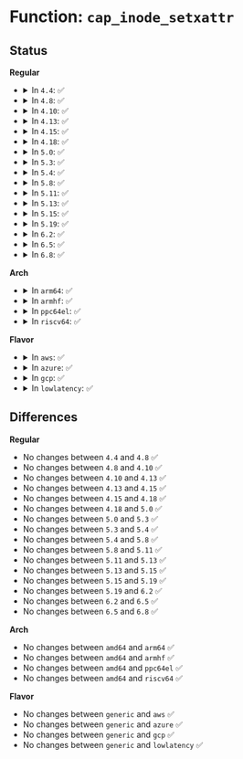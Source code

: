 # Function: <code>cap_inode_setxattr</code>

## Status
<b>Regular</b>
<ul>
<li>
<details>
<summary>In <code>4.4</code>: ✅</summary>

```c
int cap_inode_setxattr(struct dentry *dentry, const char *name, const void *value, size_t size, int flags);
```

**Collision:** Unique Global

**Inline:** No

**Transformation:** False

**Instances:**

```
In security/commoncap.c (ffffffff8133b240)
Location: security/commoncap.c:658
Inline: False
Direct callers:
  - security/security.c:security_inode_setxattr
  - security/smack/smack_lsm.c:smack_inode_setxattr
```
**Symbols:**

```
ffffffff8133b240-ffffffff8133b2a2: cap_inode_setxattr (STB_GLOBAL)
```
</details>
</li>
<li>
<details>
<summary>In <code>4.8</code>: ✅</summary>

```c
int cap_inode_setxattr(struct dentry *dentry, const char *name, const void *value, size_t size, int flags);
```

**Collision:** Unique Global

**Inline:** No

**Transformation:** False

**Instances:**

```
In security/commoncap.c (ffffffff813707c0)
Location: security/commoncap.c:664
Inline: False
Direct callers:
  - security/security.c:security_inode_setxattr
  - security/smack/smack_lsm.c:smack_inode_setxattr
```
**Symbols:**

```
ffffffff813707c0-ffffffff81370822: cap_inode_setxattr (STB_GLOBAL)
```
</details>
</li>
<li>
<details>
<summary>In <code>4.10</code>: ✅</summary>

```c
int cap_inode_setxattr(struct dentry *dentry, const char *name, const void *value, size_t size, int flags);
```

**Collision:** Unique Global

**Inline:** No

**Transformation:** False

**Instances:**

```
In security/commoncap.c (ffffffff81386fd0)
Location: security/commoncap.c:659
Inline: False
Direct callers:
  - security/security.c:security_inode_setxattr
  - security/smack/smack_lsm.c:smack_inode_setxattr
```
**Symbols:**

```
ffffffff81386fd0-ffffffff81387032: cap_inode_setxattr (STB_GLOBAL)
```
</details>
</li>
<li>
<details>
<summary>In <code>4.13</code>: ✅</summary>

```c
int cap_inode_setxattr(struct dentry *dentry, const char *name, const void *value, size_t size, int flags);
```

**Collision:** Unique Global

**Inline:** No

**Transformation:** False

**Instances:**

```
In security/commoncap.c (ffffffff8139bc80)
Location: security/commoncap.c:880
Inline: False
Direct callers:
  - security/security.c:security_inode_setxattr
  - security/smack/smack_lsm.c:smack_inode_setxattr
```
**Symbols:**

```
ffffffff8139bc80-ffffffff8139bcec: cap_inode_setxattr (STB_GLOBAL)
```
</details>
</li>
<li>
<details>
<summary>In <code>4.15</code>: ✅</summary>

```c
int cap_inode_setxattr(struct dentry *dentry, const char *name, const void *value, size_t size, int flags);
```

**Collision:** Unique Global

**Inline:** No

**Transformation:** False

**Instances:**

```
In security/commoncap.c (ffffffff813c1360)
Location: security/commoncap.c:917
Inline: False
Direct callers:
  - security/security.c:security_inode_setxattr
  - security/selinux/hooks.c:selinux_inode_setxattr
  - security/smack/smack_lsm.c:smack_inode_setxattr
```
**Symbols:**

```
ffffffff813c1360-ffffffff813c13cc: cap_inode_setxattr (STB_GLOBAL)
```
</details>
</li>
<li>
<details>
<summary>In <code>4.18</code>: ✅</summary>

```c
int cap_inode_setxattr(struct dentry *dentry, const char *name, const void *value, size_t size, int flags);
```

**Collision:** Unique Global

**Inline:** No

**Transformation:** False

**Instances:**

```
In security/commoncap.c (ffffffff813f2280)
Location: security/commoncap.c:919
Inline: False
Direct callers:
  - security/security.c:security_inode_setxattr
  - security/selinux/hooks.c:selinux_inode_setxattr
  - security/smack/smack_lsm.c:smack_inode_setxattr
```
**Symbols:**

```
ffffffff813f2280-ffffffff813f22e6: cap_inode_setxattr (STB_GLOBAL)
```
</details>
</li>
<li>
<details>
<summary>In <code>5.0</code>: ✅</summary>

```c
int cap_inode_setxattr(struct dentry *dentry, const char *name, const void *value, size_t size, int flags);
```

**Collision:** Unique Global

**Inline:** No

**Transformation:** False

**Instances:**

```
In security/commoncap.c (ffffffff8140d540)
Location: security/commoncap.c:914
Inline: False
Direct callers:
  - security/security.c:security_inode_setxattr
  - security/selinux/hooks.c:selinux_inode_setxattr
  - security/smack/smack_lsm.c:smack_inode_setxattr
```
**Symbols:**

```
ffffffff8140d540-ffffffff8140d5a6: cap_inode_setxattr (STB_GLOBAL)
```
</details>
</li>
<li>
<details>
<summary>In <code>5.3</code>: ✅</summary>

```c
int cap_inode_setxattr(struct dentry *dentry, const char *name, const void *value, size_t size, int flags);
```

**Collision:** Unique Global

**Inline:** No

**Transformation:** False

**Instances:**

```
In security/commoncap.c (ffffffff8143a6b0)
Location: security/commoncap.c:911
Inline: False
Direct callers:
  - security/security.c:security_inode_setxattr
  - security/selinux/hooks.c:selinux_inode_setxattr
  - security/smack/smack_lsm.c:smack_inode_setxattr
```
**Symbols:**

```
ffffffff8143a6b0-ffffffff8143a716: cap_inode_setxattr (STB_GLOBAL)
```
</details>
</li>
<li>
<details>
<summary>In <code>5.4</code>: ✅</summary>

```c
int cap_inode_setxattr(struct dentry *dentry, const char *name, const void *value, size_t size, int flags);
```

**Collision:** Unique Global

**Inline:** No

**Transformation:** False

**Instances:**

```
In security/commoncap.c (ffffffff81454540)
Location: security/commoncap.c:911
Inline: False
Direct callers:
  - security/security.c:security_inode_setxattr
  - security/selinux/hooks.c:selinux_inode_setxattr
  - security/smack/smack_lsm.c:smack_inode_setxattr
```
**Symbols:**

```
ffffffff81454540-ffffffff814545a6: cap_inode_setxattr (STB_GLOBAL)
```
</details>
</li>
<li>
<details>
<summary>In <code>5.8</code>: ✅</summary>

```c
int cap_inode_setxattr(struct dentry *dentry, const char *name, const void *value, size_t size, int flags);
```

**Collision:** Unique Global

**Inline:** No

**Transformation:** False

**Instances:**

```
In security/commoncap.c (ffffffff814a6e90)
Location: security/commoncap.c:913
Inline: False
Direct callers:
  - security/security.c:security_inode_setxattr
  - security/selinux/hooks.c:selinux_inode_setxattr
  - security/smack/smack_lsm.c:smack_inode_setxattr
```
**Symbols:**

```
ffffffff814a6e90-ffffffff814a6ef6: cap_inode_setxattr (STB_GLOBAL)
```
</details>
</li>
<li>
<details>
<summary>In <code>5.11</code>: ✅</summary>

```c
int cap_inode_setxattr(struct dentry *dentry, const char *name, const void *value, size_t size, int flags);
```

**Collision:** Unique Global

**Inline:** No

**Transformation:** False

**Instances:**

```
In security/commoncap.c (ffffffff814c4440)
Location: security/commoncap.c:931
Inline: False
Direct callers:
  - security/security.c:security_inode_setxattr
  - security/selinux/hooks.c:selinux_inode_setxattr
  - security/smack/smack_lsm.c:smack_inode_setxattr
```
**Symbols:**

```
ffffffff814c4440-ffffffff814c44a6: cap_inode_setxattr (STB_GLOBAL)
```
</details>
</li>
<li>
<details>
<summary>In <code>5.13</code>: ✅</summary>

```c
int cap_inode_setxattr(struct dentry *dentry, const char *name, const void *value, size_t size, int flags);
```

**Collision:** Unique Global

**Inline:** No

**Transformation:** False

**Instances:**

```
In security/commoncap.c (ffffffff814ca8d0)
Location: security/commoncap.c:992
Inline: False
Direct callers:
  - security/security.c:security_inode_setxattr
  - security/selinux/hooks.c:selinux_inode_setxattr
  - security/smack/smack_lsm.c:smack_inode_setxattr
```
**Symbols:**

```
ffffffff814ca8d0-ffffffff814ca938: cap_inode_setxattr (STB_GLOBAL)
```
</details>
</li>
<li>
<details>
<summary>In <code>5.15</code>: ✅</summary>

```c
int cap_inode_setxattr(struct dentry *dentry, const char *name, const void *value, size_t size, int flags);
```

**Collision:** Unique Global

**Inline:** No

**Transformation:** False

**Instances:**

```
In security/commoncap.c (ffffffff815235e0)
Location: security/commoncap.c:992
Inline: False
Direct callers:
  - security/security.c:security_inode_setxattr
  - security/selinux/hooks.c:selinux_inode_setxattr
  - security/smack/smack_lsm.c:smack_inode_setxattr
```
**Symbols:**

```
ffffffff815235e0-ffffffff81523648: cap_inode_setxattr (STB_GLOBAL)
```
</details>
</li>
<li>
<details>
<summary>In <code>5.19</code>: ✅</summary>

```c
int cap_inode_setxattr(struct dentry *dentry, const char *name, const void *value, size_t size, int flags);
```

**Collision:** Unique Global

**Inline:** No

**Transformation:** False

**Instances:**

```
In security/commoncap.c (ffffffff815b72c0)
Location: security/commoncap.c:995
Inline: False
Direct callers:
  - security/security.c:security_inode_setxattr
  - security/selinux/hooks.c:selinux_inode_setxattr
  - security/smack/smack_lsm.c:smack_inode_setxattr
```
**Symbols:**

```
ffffffff815b72c0-ffffffff815b733b: cap_inode_setxattr (STB_GLOBAL)
```
</details>
</li>
<li>
<details>
<summary>In <code>6.2</code>: ✅</summary>

```c
int cap_inode_setxattr(struct dentry *dentry, const char *name, const void *value, size_t size, int flags);
```

**Collision:** Unique Global

**Inline:** No

**Transformation:** False

**Instances:**

```
In security/commoncap.c (ffffffff81662580)
Location: security/commoncap.c:995
Inline: False
Direct callers:
  - security/security.c:security_inode_setxattr
  - security/selinux/hooks.c:selinux_inode_setxattr
  - security/smack/smack_lsm.c:smack_inode_setxattr
```
**Symbols:**

```
ffffffff81662580-ffffffff816625fb: cap_inode_setxattr (STB_GLOBAL)
```
</details>
</li>
<li>
<details>
<summary>In <code>6.5</code>: ✅</summary>

```c
int cap_inode_setxattr(struct dentry *dentry, const char *name, const void *value, size_t size, int flags);
```

**Collision:** Unique Global

**Inline:** No

**Transformation:** False

**Instances:**

```
In security/commoncap.c (ffffffff8169aa80)
Location: security/commoncap.c:990
Inline: False
Direct callers:
  - security/security.c:security_inode_setxattr
  - security/selinux/hooks.c:selinux_inode_setxattr
  - security/smack/smack_lsm.c:smack_inode_setxattr
```
**Symbols:**

```
ffffffff8169aa80-ffffffff8169aafb: cap_inode_setxattr (STB_GLOBAL)
```
</details>
</li>
<li>
<details>
<summary>In <code>6.8</code>: ✅</summary>

```c
int cap_inode_setxattr(struct dentry *dentry, const char *name, const void *value, size_t size, int flags);
```

**Collision:** Unique Global

**Inline:** No

**Transformation:** False

**Instances:**

```
In security/commoncap.c (ffffffff816d71c0)
Location: security/commoncap.c:990
Inline: False
Direct callers:
  - security/security.c:security_inode_setxattr
```
**Symbols:**

```
ffffffff816d71c0-ffffffff816d723b: cap_inode_setxattr (STB_GLOBAL)
```
</details>
</li>
</ul>
<b>Arch</b>
<ul>
<li>
<details>
<summary>In <code>arm64</code>: ✅</summary>

```c
int cap_inode_setxattr(struct dentry *dentry, const char *name, const void *value, size_t size, int flags);
```

**Collision:** Unique Global

**Inline:** No

**Transformation:** False

**Instances:**

```
In security/commoncap.c (ffff80001053f648)
Location: security/commoncap.c:911
Inline: False
Direct callers:
  - security/security.c:security_inode_setxattr
  - security/selinux/hooks.c:selinux_inode_setxattr
  - security/smack/smack_lsm.c:smack_inode_setxattr
```
**Symbols:**

```
ffff80001053f648-ffff80001053f6d4: cap_inode_setxattr (STB_GLOBAL)
```
</details>
</li>
<li>
<details>
<summary>In <code>armhf</code>: ✅</summary>

```c
int cap_inode_setxattr(struct dentry *dentry, const char *name, const void *value, size_t size, int flags);
```

**Collision:** Unique Global

**Inline:** No

**Transformation:** False

**Instances:**

```
In security/commoncap.c (c06f5784)
Location: security/commoncap.c:911
Inline: False
Direct callers:
  - security/security.c:security_inode_setxattr
  - security/selinux/hooks.c:selinux_inode_setxattr
  - security/smack/smack_lsm.c:smack_inode_setxattr
```
**Symbols:**

```
c06f5784-c06f57fc: cap_inode_setxattr (STB_GLOBAL)
```
</details>
</li>
<li>
<details>
<summary>In <code>ppc64el</code>: ✅</summary>

```c
int cap_inode_setxattr(struct dentry *dentry, const char *name, const void *value, size_t size, int flags);
```

**Collision:** Unique Global

**Inline:** No

**Transformation:** False

**Instances:**

```
In security/commoncap.c (c0000000006901c0)
Location: security/commoncap.c:911
Inline: False
Direct callers:
  - security/security.c:security_inode_setxattr
  - security/selinux/hooks.c:selinux_inode_setxattr
  - security/smack/smack_lsm.c:smack_inode_setxattr
```
**Symbols:**

```
c0000000006901c0-c000000000690434: cap_inode_setxattr (STB_GLOBAL)
```
</details>
</li>
<li>
<details>
<summary>In <code>riscv64</code>: ✅</summary>

```c
int cap_inode_setxattr(struct dentry *dentry, const char *name, const void *value, size_t size, int flags);
```

**Collision:** Unique Global

**Inline:** No

**Transformation:** False

**Instances:**

```
In security/commoncap.c (ffffffe00039cb32)
Location: security/commoncap.c:911
Inline: False
Direct callers:
  - security/security.c:security_inode_setxattr
  - security/selinux/hooks.c:selinux_inode_setxattr
  - security/smack/smack_lsm.c:smack_inode_setxattr
```
**Symbols:**

```
ffffffe00039cb32-ffffffe00039cbba: cap_inode_setxattr (STB_GLOBAL)
```
</details>
</li>
</ul>
<b>Flavor</b>
<ul>
<li>
<details>
<summary>In <code>aws</code>: ✅</summary>

```c
int cap_inode_setxattr(struct dentry *dentry, const char *name, const void *value, size_t size, int flags);
```

**Collision:** Unique Global

**Inline:** No

**Transformation:** False

**Instances:**

```
In security/commoncap.c (ffffffff8144cb20)
Location: security/commoncap.c:911
Inline: False
Direct callers:
  - security/security.c:security_inode_setxattr
  - security/selinux/hooks.c:selinux_inode_setxattr
  - security/smack/smack_lsm.c:smack_inode_setxattr
```
**Symbols:**

```
ffffffff8144cb20-ffffffff8144cb86: cap_inode_setxattr (STB_GLOBAL)
```
</details>
</li>
<li>
<details>
<summary>In <code>azure</code>: ✅</summary>

```c
int cap_inode_setxattr(struct dentry *dentry, const char *name, const void *value, size_t size, int flags);
```

**Collision:** Unique Global

**Inline:** No

**Transformation:** False

**Instances:**

```
In security/commoncap.c (ffffffff8143d570)
Location: security/commoncap.c:911
Inline: False
Direct callers:
  - security/security.c:security_inode_setxattr
  - security/selinux/hooks.c:selinux_inode_setxattr
  - security/smack/smack_lsm.c:smack_inode_setxattr
```
**Symbols:**

```
ffffffff8143d570-ffffffff8143d5d6: cap_inode_setxattr (STB_GLOBAL)
```
</details>
</li>
<li>
<details>
<summary>In <code>gcp</code>: ✅</summary>

```c
int cap_inode_setxattr(struct dentry *dentry, const char *name, const void *value, size_t size, int flags);
```

**Collision:** Unique Global

**Inline:** No

**Transformation:** False

**Instances:**

```
In security/commoncap.c (ffffffff81448bc0)
Location: security/commoncap.c:911
Inline: False
Direct callers:
  - security/security.c:security_inode_setxattr
  - security/selinux/hooks.c:selinux_inode_setxattr
  - security/smack/smack_lsm.c:smack_inode_setxattr
```
**Symbols:**

```
ffffffff81448bc0-ffffffff81448c26: cap_inode_setxattr (STB_GLOBAL)
```
</details>
</li>
<li>
<details>
<summary>In <code>lowlatency</code>: ✅</summary>

```c
int cap_inode_setxattr(struct dentry *dentry, const char *name, const void *value, size_t size, int flags);
```

**Collision:** Unique Global

**Inline:** No

**Transformation:** False

**Instances:**

```
In security/commoncap.c (ffffffff8145ff90)
Location: security/commoncap.c:911
Inline: False
Direct callers:
  - security/security.c:security_inode_setxattr
  - security/selinux/hooks.c:selinux_inode_setxattr
  - security/smack/smack_lsm.c:smack_inode_setxattr
```
**Symbols:**

```
ffffffff8145ff90-ffffffff8145fff6: cap_inode_setxattr (STB_GLOBAL)
```
</details>
</li>
</ul>

## Differences
<b>Regular</b>
<ul>
<li>
No changes between <code>4.4</code> and <code>4.8</code> ✅
</li>
<li>
No changes between <code>4.8</code> and <code>4.10</code> ✅
</li>
<li>
No changes between <code>4.10</code> and <code>4.13</code> ✅
</li>
<li>
No changes between <code>4.13</code> and <code>4.15</code> ✅
</li>
<li>
No changes between <code>4.15</code> and <code>4.18</code> ✅
</li>
<li>
No changes between <code>4.18</code> and <code>5.0</code> ✅
</li>
<li>
No changes between <code>5.0</code> and <code>5.3</code> ✅
</li>
<li>
No changes between <code>5.3</code> and <code>5.4</code> ✅
</li>
<li>
No changes between <code>5.4</code> and <code>5.8</code> ✅
</li>
<li>
No changes between <code>5.8</code> and <code>5.11</code> ✅
</li>
<li>
No changes between <code>5.11</code> and <code>5.13</code> ✅
</li>
<li>
No changes between <code>5.13</code> and <code>5.15</code> ✅
</li>
<li>
No changes between <code>5.15</code> and <code>5.19</code> ✅
</li>
<li>
No changes between <code>5.19</code> and <code>6.2</code> ✅
</li>
<li>
No changes between <code>6.2</code> and <code>6.5</code> ✅
</li>
<li>
No changes between <code>6.5</code> and <code>6.8</code> ✅
</li>
</ul>
<b>Arch</b>
<ul>
<li>
No changes between <code>amd64</code> and <code>arm64</code> ✅
</li>
<li>
No changes between <code>amd64</code> and <code>armhf</code> ✅
</li>
<li>
No changes between <code>amd64</code> and <code>ppc64el</code> ✅
</li>
<li>
No changes between <code>amd64</code> and <code>riscv64</code> ✅
</li>
</ul>
<b>Flavor</b>
<ul>
<li>
No changes between <code>generic</code> and <code>aws</code> ✅
</li>
<li>
No changes between <code>generic</code> and <code>azure</code> ✅
</li>
<li>
No changes between <code>generic</code> and <code>gcp</code> ✅
</li>
<li>
No changes between <code>generic</code> and <code>lowlatency</code> ✅
</li>
</ul>
